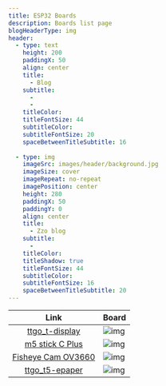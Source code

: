```yaml
---
title: ESP32 Boards
description: Boards list page
blogHeaderType: img
header:
  - type: text
    height: 200
    paddingX: 50
    align: center
    title:
      - Blog
    subtitle: 
      - 
      - 
    titleColor: 
    titleFontSize: 44
    subtitleColor: 
    subtitleFontSize: 20
    spaceBetweenTitleSubtitle: 16
  
  - type: img
    imageSrc: images/header/background.jpg
    imageSize: cover
    imageRepeat: no-repeat
    imagePosition: center
    height: 280
    paddingX: 50
    paddingY: 0
    align: center
    title:
      - Zzo blog
    subtitle:
      - 
    titleColor: 
    titleShadow: true
    titleFontSize: 44
    subtitleColor:
    subtitleFontSize: 16
    spaceBetweenTitleSubtitle: 20
---
```


| Link        | Board           |
|:-------------:| ------------- |
| [ttgo_t-display](/boards/ttgo-t-display)      | ![img](/images/ttgo_t-display-s.png) |
| [m5 stick C Plus](/boards/m5stick-plus)      | ![img](/images/m5_stick_plus.png) |
| [Fisheye Cam OV3660](/boards/fisheye-cam-ov36)      | ![img](/images/fisheye-cam-ov36.png) |
| [ttgo_t5-epaper](/boards/ttgo-t5-epaper)      | ![img](/images/ttgo_t5-epaper-s.png) |


